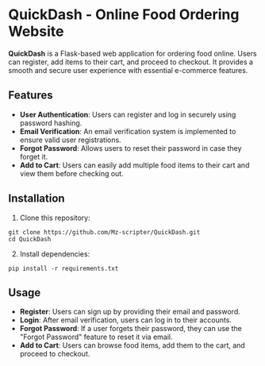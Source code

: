 # QuickDash - Online Food Ordering Website
**QuickDash** is a Flask-based web application for ordering food online. Users can register, add items to their cart, and proceed to checkout. It provides a smooth and secure user experience with essential e-commerce features.

## Features
- **User Authentication**: Users can register and log in securely using password hashing.
- **Email Verification**: An email verification system is implemented to ensure valid user registrations.
- **Forgot Password**: Allows users to reset their password in case they forget it.
- **Add to Cart**: Users can easily add multiple food items to their cart and view them before checking out.

## Installation
1. Clone this repository:
```
git clone https://github.com/Mz-scripter/QuickDash.git
cd QuickDash
```
2. Install dependencies:
```
pip install -r requirements.txt
```

## Usage
- **Register**: Users can sign up by providing their email and password.
- **Login**: After email verification, users can log in to their accounts.
- **Forgot Password**: If a user forgets their password, they can use the "Forgot Password" feature to reset it via email.
- **Add to Cart**: Users can browse food items, add them to the cart, and proceed to checkout.
